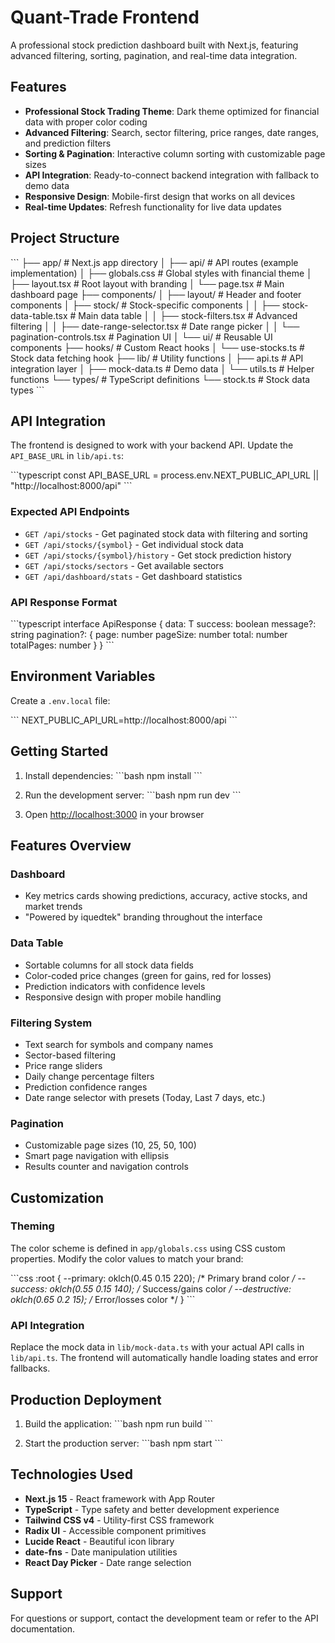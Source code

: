 # Quant-Trade Frontend

A professional stock prediction dashboard built with Next.js, featuring advanced filtering, sorting, pagination, and real-time data integration.

## Features

- **Professional Stock Trading Theme**: Dark theme optimized for financial data with proper color coding
- **Advanced Filtering**: Search, sector filtering, price ranges, date ranges, and prediction filters
- **Sorting & Pagination**: Interactive column sorting with customizable page sizes
- **API Integration**: Ready-to-connect backend integration with fallback to demo data
- **Responsive Design**: Mobile-first design that works on all devices
- **Real-time Updates**: Refresh functionality for live data updates

## Project Structure

\`\`\`
├── app/                    # Next.js app directory
│   ├── api/               # API routes (example implementation)
│   ├── globals.css        # Global styles with financial theme
│   ├── layout.tsx         # Root layout with branding
│   └── page.tsx           # Main dashboard page
├── components/
│   ├── layout/            # Header and footer components
│   ├── stock/             # Stock-specific components
│   │   ├── stock-data-table.tsx      # Main data table
│   │   ├── stock-filters.tsx         # Advanced filtering
│   │   ├── date-range-selector.tsx   # Date range picker
│   │   └── pagination-controls.tsx   # Pagination UI
│   └── ui/                # Reusable UI components
├── hooks/                 # Custom React hooks
│   └── use-stocks.ts      # Stock data fetching hook
├── lib/                   # Utility functions
│   ├── api.ts             # API integration layer
│   ├── mock-data.ts       # Demo data
│   └── utils.ts           # Helper functions
└── types/                 # TypeScript definitions
    └── stock.ts           # Stock data types
\`\`\`

## API Integration

The frontend is designed to work with your backend API. Update the `API_BASE_URL` in `lib/api.ts`:

\`\`\`typescript
const API_BASE_URL = process.env.NEXT_PUBLIC_API_URL || "http://localhost:8000/api"
\`\`\`

### Expected API Endpoints

- `GET /api/stocks` - Get paginated stock data with filtering and sorting
- `GET /api/stocks/{symbol}` - Get individual stock data
- `GET /api/stocks/{symbol}/history` - Get stock prediction history
- `GET /api/stocks/sectors` - Get available sectors
- `GET /api/dashboard/stats` - Get dashboard statistics

### API Response Format

\`\`\`typescript
interface ApiResponse<T> {
  data: T
  success: boolean
  message?: string
  pagination?: {
    page: number
    pageSize: number
    total: number
    totalPages: number
  }
}
\`\`\`

## Environment Variables

Create a `.env.local` file:

\`\`\`
NEXT_PUBLIC_API_URL=http://localhost:8000/api
\`\`\`

## Getting Started

1. Install dependencies:
   \`\`\`bash
   npm install
   \`\`\`

2. Run the development server:
   \`\`\`bash
   npm run dev
   \`\`\`

3. Open [http://localhost:3000](http://localhost:3000) in your browser

## Features Overview

### Dashboard
- Key metrics cards showing predictions, accuracy, active stocks, and market trends
- "Powered by iquedtek" branding throughout the interface

### Data Table
- Sortable columns for all stock data fields
- Color-coded price changes (green for gains, red for losses)
- Prediction indicators with confidence levels
- Responsive design with proper mobile handling

### Filtering System
- Text search for symbols and company names
- Sector-based filtering
- Price range sliders
- Daily change percentage filters
- Prediction confidence ranges
- Date range selector with presets (Today, Last 7 days, etc.)

### Pagination
- Customizable page sizes (10, 25, 50, 100)
- Smart page navigation with ellipsis
- Results counter and navigation controls

## Customization

### Theming
The color scheme is defined in `app/globals.css` using CSS custom properties. Modify the color values to match your brand:

\`\`\`css
:root {
  --primary: oklch(0.45 0.15 220);  /* Primary brand color */
  --success: oklch(0.55 0.15 140);  /* Success/gains color */
  --destructive: oklch(0.65 0.2 15); /* Error/losses color */
}
\`\`\`

### API Integration
Replace the mock data in `lib/mock-data.ts` with your actual API calls in `lib/api.ts`. The frontend will automatically handle loading states and error fallbacks.

## Production Deployment

1. Build the application:
   \`\`\`bash
   npm run build
   \`\`\`

2. Start the production server:
   \`\`\`bash
   npm start
   \`\`\`

## Technologies Used

- **Next.js 15** - React framework with App Router
- **TypeScript** - Type safety and better development experience
- **Tailwind CSS v4** - Utility-first CSS framework
- **Radix UI** - Accessible component primitives
- **Lucide React** - Beautiful icon library
- **date-fns** - Date manipulation utilities
- **React Day Picker** - Date range selection

## Support

For questions or support, contact the development team or refer to the API documentation.
